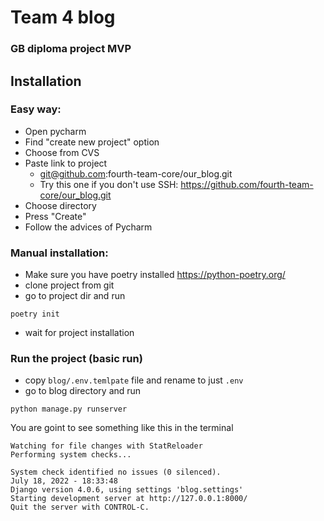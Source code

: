 # Team 4 blog
### GB diploma project MVP


## Installation ##

### Easy way: ###

- Open pycharm
- Find "create new project" option
- Choose from CVS
- Paste link to project 
  - git@github.com:fourth-team-core/our_blog.git 
  - Try this one if you don't use SSH: https://github.com/fourth-team-core/our_blog.git
- Choose directory
- Press "Create"
- Follow the advices of Pycharm


### Manual installation:
- Make sure you have poetry installed
https://python-poetry.org/
- clone project from git
- go to project dir and run 
```
poetry init
``` 
- wait for project installation


### Run the project (basic run)
- copy `blog/.env.temlpate` file and rename to just `.env` 
- go to blog directory and run
```
python manage.py runserver
```

You are goint to see something like this in the terminal
```
Watching for file changes with StatReloader
Performing system checks...

System check identified no issues (0 silenced).
July 18, 2022 - 18:33:48
Django version 4.0.6, using settings 'blog.settings'
Starting development server at http://127.0.0.1:8000/
Quit the server with CONTROL-C.
```